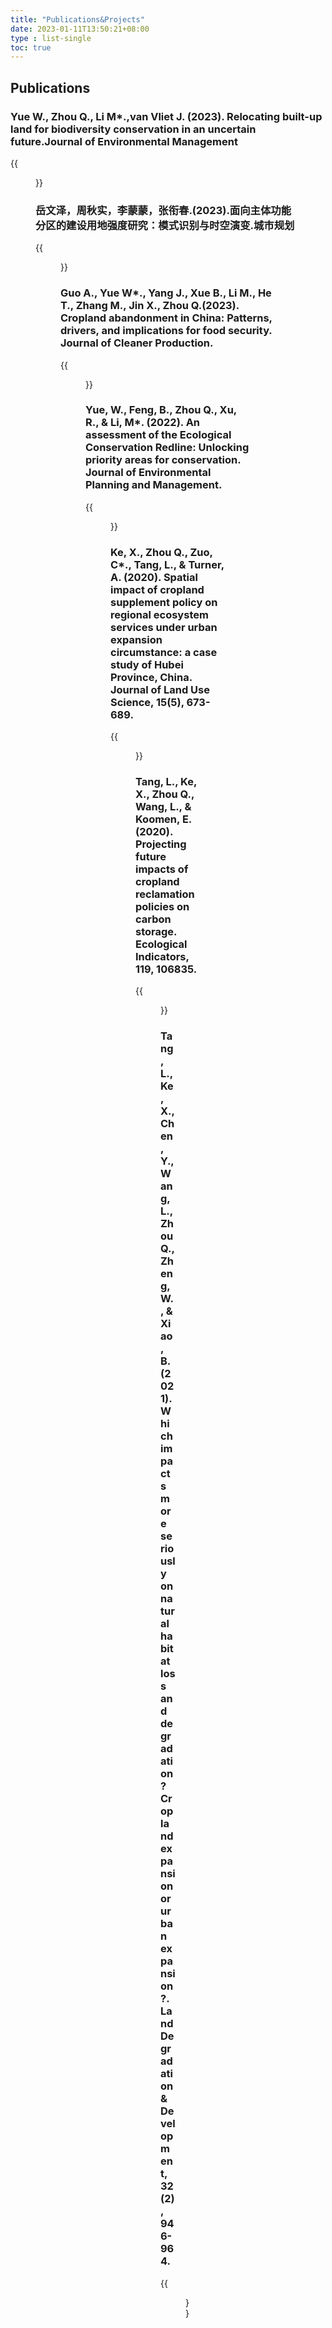 ```yaml
---
title: "Publications&Projects"
date: 2023-01-11T13:50:21+08:00
type : list-single
toc: true
---
```

## Publications

### Yue W., **Zhou Q.**, Li M*.,van Vliet J. (2023). Relocating built-up land for biodiversity conservation in an uncertain future.Journal of Environmental Management

{{<figure src="/image/Article_Yue_2023_JEM.png">}}



### 岳文泽，**周秋实**，李蒙蒙，张衔春.(2023).面向主体功能分区的建设用地强度研究：模式识别与时空演变.城市规划

{{<figure src="/image/Article_岳_2023_城市规划.jpg">}}


### Guo A., Yue W*., Yang J., Xue B., Li M., He T., Zhang M., Jin X., **Zhou Q.**(2023). Cropland abandonment in China: Patterns, drivers, and implications for food security. Journal of Cleaner Production.

{{<figure src="/image/Article_Guo_2023_JCP.png">}}


### Yue, W., Feng, B., **Zhou Q.**, Xu, R., & Li, M*. (2022). An assessment of the Ecological Conservation Redline: Unlocking priority areas for conservation. Journal of Environmental Planning and Management.

{{<figure src="/image/Article_Yue_2023_JEPM.png">}}


### Ke, X., **Zhou Q.**, Zuo, C*., Tang, L., & Turner, A. (2020). Spatial impact of cropland supplement policy on regional ecosystem services under urban expansion circumstance: a case study of Hubei Province, China. Journal of Land Use Science, 15(5), 673-689. 

{{<figure src="/Article_Ke_2022_tlus.png">}}


### Tang, L., Ke, X., **Zhou Q.**, Wang, L., & Koomen, E. (2020). Projecting future impacts of cropland reclamation policies on carbon storage. Ecological Indicators, 119, 106835. 

{{<figure src="/image/Article_Tang_2022_EI.png">}}


### Tang, L., Ke, X., Chen, Y., Wang, L.,**Zhou Q.**, Zheng, W., & Xiao, B. (2021). Which impacts more seriously on natural habitat loss and degradation? Cropland expansion or urban expansion?. Land Degradation & Development, 32(2), 946-964.

{{<figure src="/image/Article_Tang_2022_LDD.png">}}

***

